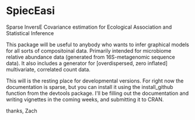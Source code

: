 SpiecEasi
=========

Sparse InversE Covariance estimation for Ecological Association and Statistical Inference

This package will be useful to anybody who wants to infer graphical models for all sorts of compositoinal data. Primarily intended for microbiome relative abundance data (generated from 16S-metagenomic sequence data). It also includes a generator for [overdispersed, zero inflated] multivariate, correlated count data.

This will is the resting place for developmental versions. For right now the documentation is sparse, but you can install it using the install_github function from the devtools package. I'll be filling out the documentation and writing vignettes in the coming weeks, and submitting it to CRAN.

thanks,
Zach
